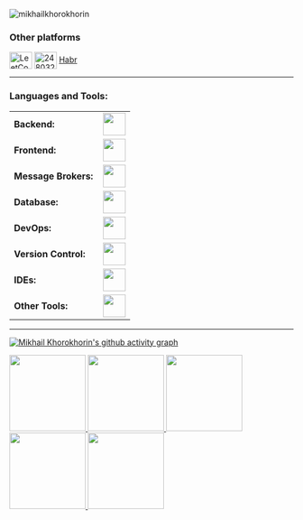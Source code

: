 <p align="left"> <img src="https://komarev.com/ghpvc/?username=mikhailkhorokhorin&label=Profile%20views&color=0e75b6&style=flat" alt="mikhailkhorokhorin" /> </p>

<h3 align="left">Other platforms</h3>
<p align="left">
<a href="https://www.leetcode.com/mikhailkhorokhorin" target="blank"><img align="center" src="https://raw.githubusercontent.com/rahuldkjain/github-profile-readme-generator/master/src/images/icons/Social/leet-code.svg" alt="LeetCode" height="30" width="40" /></a>
<a href="https://stackoverflow.com/users/23240259" target="blank"><img align="center" src="https://raw.githubusercontent.com/rahuldkjain/github-profile-readme-generator/master/src/images/icons/Social/stack-overflow.svg" alt="24803205" height="30" width="40" /></a>
<a href="https://habr.com/ru/users/mikhailkhorokhorin/" target="blank">Habr</a>

------
<h3 align="left">Languages and Tools:</h3>
<table>
    <tr>
        <td style="font-weight: bold; padding-right: 10px; vertical-align: center; border: none;">Backend:</td>
        <td><img height="40" src="https://skillicons.dev/icons?i=python,fastapi"/></td>
    </tr>
    <tr>
        <td style="font-weight: bold; padding-right: 10px; vertical-align: center;">Frontend:</td>
        <td><img height="40" src="https://skillicons.dev/icons?i=js,ts,html,css,react,nodejs,tailwind,vite,vue"/></td>
    </tr>
    <tr>
        <td style="font-weight: bold; padding-right: 10px; vertical-align: center; border: none;">Message Brokers:</td>
        <td><img height="40" src="https://skillicons.dev/icons?i=redis,rabbitmq"/></td>
    </tr>
    <tr>
        <td style="font-weight: bold; padding-right: 10px; vertical-align: center; border: none;">Database:</td>
        <td><img height="40" src="https://skillicons.dev/icons?i=postgresql,mysql"/></td>
    </tr>
    <tr>
        <td style="font-weight: bold; padding-right: 10px; vertical-align: center; border: none;">DevOps:</td>
        <td><img height="40" src="https://skillicons.dev/icons?i=docker,nginx"/></td>
    </tr>
    <tr>
        <td style="font-weight: bold; padding-right: 10px; vertical-align: center; border: none;">Version Control:</td>
        <td><img height="40" src="https://skillicons.dev/icons?i=git,github,githubactions"/></td>
    </tr>
    <tr>
        <td style="font-weight: bold; padding-right: 10px; vertical-align: center; border: none;">IDEs:</td>
        <td><img height="40" src="https://skillicons.dev/icons?i=pycharm,webstorm,vscode,visualstudio"/></td>
    </tr>
    <tr>
        <td style="font-weight: bold; padding-right: 10px; vertical-align: center; border: none;">Other Tools:</td>
        <td><img height="40" src="https://skillicons.dev/icons?i=postman,bash,obsidian,"/></td>
    </tr>

</table>

------

[![Mikhail Khorokhorin's github activity graph](https://github-readme-activity-graph.vercel.app/graph?username=mikhailkhorokhorin&bg_color=100f0f&color=4c5e9e&line=4c569e&point=403e41&area=true&hide_border=true)](https://github.com/mikhailkhorokhorin)

<div align="left">
  <a href="https://github.com/mikhailkhorokhorin">
    <img height="135em" src="http://github-profile-summary-cards.vercel.app/api/cards/profile-details?username=mikhailkhorokhorin&show_icons=true&locale=en&layout=compact&theme=tokyonight&"/>
    <img height="135em" src="https://nirzak-streak-stats.vercel.app/?user=mikhailkhorokhorin&show_icons=true&locale=en&layout=compact&theme=tokyonight&hide_border=true"/>
    <img height="135em" src="https://github-readme-stats.vercel.app/api?username=mikhailkhorokhorin&show_icons=true&locale=en&layout=compact&theme=tokyonight&hide_border=true"/>
    <img height="135em" src="https://github-readme-stats.vercel.app/api/top-langs/?username=mikhailkhorokhorin&theme=tokyonight&hide_border=true&include_all_commits=true&count_private=true&layout=compact"/>
    <img height="135em" src="http://github-profile-summary-cards.vercel.app/api/cards/productive-time?username=mikhailkhorokhorin&theme=tokyonight&utcOffset=3"/>
  </a>
</div>



